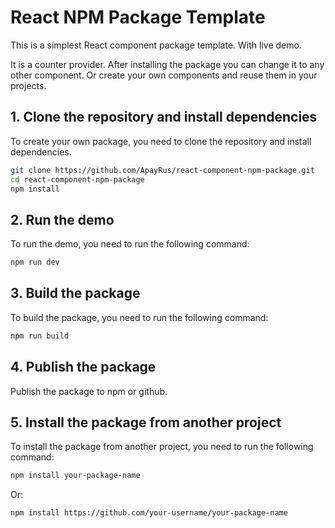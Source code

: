 # React NPM Package Template

This is a simplest React component package template. With live demo.

It is a counter provider. After installing the package you can change it to any other component. Or create your own components and reuse them in your projects.

## 1. Clone the repository and install dependencies

To create your own package, you need to clone the repository and install dependencies.

```bash
git clone https://github.com/ApayRus/react-component-npm-package.git
cd react-component-npm-package
npm install
```

## 2. Run the demo

To run the demo, you need to run the following command:

```bash
npm run dev
```

## 3. Build the package

To build the package, you need to run the following command:

```bash
npm run build
```

## 4. Publish the package

Publish the package to npm or github.

## 5. Install the package from another project

To install the package from another project, you need to run the following command:

```bash
npm install your-package-name
```

Or:

```bash
npm install https://github.com/your-username/your-package-name
```

